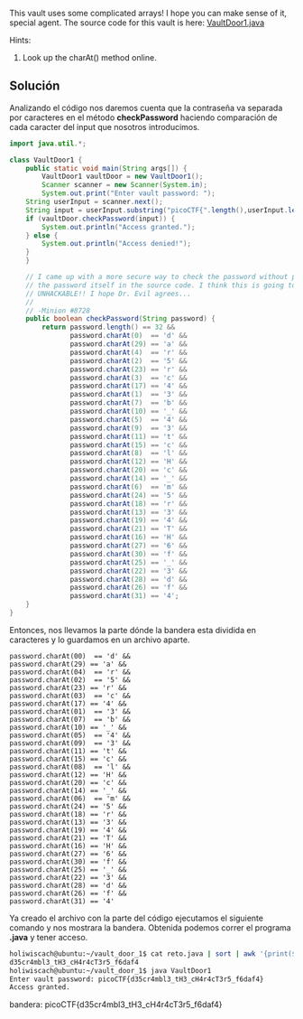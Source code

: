 This vault uses some complicated arrays! I hope you can make sense of it, special agent. The source code for this vault is here: [VaultDoor1.java](https://jupiter.challenges.picoctf.org/static/87e103a8db01087de9ccf5a7a022ddf8/VaultDoor1.java)

Hints:
1. Look up the charAt() method online.

## Solución

Analizando el código nos daremos cuenta que la contraseña va separada por caracteres en el método **checkPassword** haciendo comparación de cada caracter del input que nosotros introducimos.
``` java
import java.util.*;

class VaultDoor1 {
    public static void main(String args[]) {
        VaultDoor1 vaultDoor = new VaultDoor1();
        Scanner scanner = new Scanner(System.in);
        System.out.print("Enter vault password: ");
	String userInput = scanner.next();
	String input = userInput.substring("picoCTF{".length(),userInput.length()-1);
	if (vaultDoor.checkPassword(input)) {
	    System.out.println("Access granted.");
	} else {
	    System.out.println("Access denied!");
	}
    }

    // I came up with a more secure way to check the password without putting
    // the password itself in the source code. I think this is going to be
    // UNHACKABLE!! I hope Dr. Evil agrees...
    //
    // -Minion #8728
    public boolean checkPassword(String password) {
        return password.length() == 32 &&
               password.charAt(0)  == 'd' &&
               password.charAt(29) == 'a' &&
               password.charAt(4)  == 'r' &&
               password.charAt(2)  == '5' &&
               password.charAt(23) == 'r' &&
               password.charAt(3)  == 'c' &&
               password.charAt(17) == '4' &&
               password.charAt(1)  == '3' &&
               password.charAt(7)  == 'b' &&
               password.charAt(10) == '_' &&
               password.charAt(5)  == '4' &&
               password.charAt(9)  == '3' &&
               password.charAt(11) == 't' &&
               password.charAt(15) == 'c' &&
               password.charAt(8)  == 'l' &&
               password.charAt(12) == 'H' &&
               password.charAt(20) == 'c' &&
               password.charAt(14) == '_' &&
               password.charAt(6)  == 'm' &&
               password.charAt(24) == '5' &&
               password.charAt(18) == 'r' &&
               password.charAt(13) == '3' &&
               password.charAt(19) == '4' &&
               password.charAt(21) == 'T' &&
               password.charAt(16) == 'H' &&
               password.charAt(27) == '6' &&
               password.charAt(30) == 'f' &&
               password.charAt(25) == '_' &&
               password.charAt(22) == '3' &&
               password.charAt(28) == 'd' &&
               password.charAt(26) == 'f' &&
               password.charAt(31) == '4';
    }
}
```

Entonces, nos llevamos la parte dónde la bandera esta dividida en caracteres y lo guardamos en un archivo aparte.
```
password.charAt(00)  == 'd' &&
password.charAt(29) == 'a' &&
password.charAt(04)  == 'r' &&
password.charAt(02)  == '5' &&
password.charAt(23) == 'r' &&
password.charAt(03)  == 'c' &&
password.charAt(17) == '4' &&
password.charAt(01)  == '3' &&
password.charAt(07)  == 'b' &&
password.charAt(10) == '_' &&
password.charAt(05)  == '4' &&
password.charAt(09)  == '3' &&
password.charAt(11) == 't' &&
password.charAt(15) == 'c' &&
password.charAt(08)  == 'l' &&
password.charAt(12) == 'H' &&
password.charAt(20) == 'c' &&
password.charAt(14) == '_' &&
password.charAt(06)  == 'm' &&
password.charAt(24) == '5' &&
password.charAt(18) == 'r' &&
password.charAt(13) == '3' &&
password.charAt(19) == '4' &&
password.charAt(21) == 'T' &&
password.charAt(16) == 'H' &&
password.charAt(27) == '6' &&
password.charAt(30) == 'f' &&
password.charAt(25) == '_' &&
password.charAt(22) == '3' &&
password.charAt(28) == 'd' &&
password.charAt(26) == 'f' &&
password.charAt(31) == '4'

```

Ya creado el archivo con la parte del código ejecutamos el siguiente comando y nos mostrara la bandera.
Obtenida podemos correr el programa **.java** y tener acceso.
``` bash
holiwiscach@ubuntu:~/vault_door_1$ cat reto.java | sort | awk '{print($3)}' | tr -d "'" | tr -d "\n"
d35cr4mbl3_tH3_cH4r4cT3r5_f6daf4
holiwiscach@ubuntu:~/vault_door_1$ java VaultDoor1 
Enter vault password: picoCTF{d35cr4mbl3_tH3_cH4r4cT3r5_f6daf4}
Access granted.
```


bandera:
picoCTF{d35cr4mbl3_tH3_cH4r4cT3r5_f6daf4}
